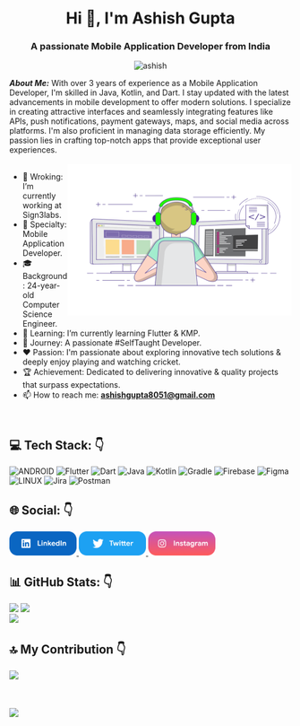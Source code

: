 <h1 align="center">Hi 👋, I'm Ashish Gupta</h1>
<h3 align="center">A passionate Mobile Application Developer from India</h3>
<p align="center"> <img src="https://komarev.com/ghpvc/?username=ashishgupta" alt="ashish" /> </p>

<div style="margin-right: 0px;">
    <em><strong>About Me:</strong></em> With over 3 years of experience as a Mobile Application Developer, I'm skilled in Java, Kotlin, and Dart. I stay updated with the latest advancements in mobile development to offer modern solutions. I specialize in creating attractive interfaces and seamlessly integrating features like APIs, push notifications, payment gateways, maps, and social media across platforms. I'm also proficient in managing data storage efficiently. My passion lies in crafting top-notch apps that provide exceptional user experiences.
<br></br>
</div>

<img align="right" alt="Coding" width="400" height="270" src="https://raw.githubusercontent.com/devSouvik/devSouvik/master/gif3.gif">


- 🔭 Wroking:  I’m currently working at Sign3labs.
- 💼 Specialty: Mobile Application Developer.
- 🎓 Background: 24-year-old Computer Science Engineer.
- 🌱 Learning: I’m currently learning Flutter & KMP.
- 🚀 Journey: A passionate #SelfTaught Developer.
- ❤️ Passion: I'm passionate about exploring innovative tech solutions & deeply enjoy playing and watching cricket.
- 🏆 Achievement: Dedicated to delivering innovative & quality projects that surpass expectations.
- 📫 How to reach me: **ashishgupta8051@gmail.com** 


<br/>

## 💻 Tech Stack: 👇

![ANDROID](https://img.shields.io/badge/android-%2320232a.svg?style=for-the-badge&logo=android&logoColor=%a4c639)
![Flutter](https://img.shields.io/badge/Flutter-%2302569B.svg?style=for-the-badge&logo=Flutter&logoColor=white) 
![Dart](https://img.shields.io/badge/dart-%230175C2.svg?style=for-the-badge&logo=dart&logoColor=white)
![Java](https://img.shields.io/badge/java-%23ED8B00.svg?style=for-the-badge&logo=java&logoColor=white) 
![Kotlin](https://img.shields.io/badge/kotlin-%230095D5.svg?style=for-the-badge&logo=kotlin&logoColor=white)
![Gradle](https://img.shields.io/badge/Gradle-02303A.svg?style=for-the-badge&logo=Gradle&logoColor=white) 
![Firebase](https://img.shields.io/badge/firebase-%23039BE5.svg?style=for-the-badge&logo=firebase) 
![Figma](https://img.shields.io/badge/figma-%23F24E1E.svg?style=for-the-badge&logo=figma&logoColor=white)
![LINUX](https://img.shields.io/badge/Linux-FCC624?style=for-the-badge&logo=linux&logoColor=black) 
![Jira](https://img.shields.io/badge/jira-%230A0FFF.svg?style=for-the-badge&logo=jira&logoColor=white) 
![Postman](https://img.shields.io/badge/Postman-FF6C37?style=for-the-badge&logo=postman&logoColor=white)

## 🌐 Social: 👇

<p float="left">
  <a href="https://www.linkedin.com/in/ashish-gupta-0128401a0/" title="Redirect to LinkedIn">
    <img src="/assets/linkedin.png" width="120" alt="LinkedIn" />
  </a>

 <a href="https://twitter.com/ashish80511" title="Redirect to Twitter">
    <img src="/assets/twitter.png" width="120" alt="Twitter" />
  </a>
<a href="https://www.instagram.com/ashishgupta8051/" title="Redirect to Instagram">
    <img src="/assets/instagram.png" width="120" alt="Instagram" />
  </a>
</p>

## 📊 GitHub Stats: 👇
![](https://github-readme-stats.vercel.app/api?username=ashishgupta8051&theme=radical&hide_border=false&include_all_commits=true&count_private=false)
![](https://github-readme-streak-stats.herokuapp.com/?user=ashishgupta8051&theme=radical&hide_border=false) <br/> 
![](https://github-readme-stats.vercel.app/api/top-langs/?username=ashishgupta8051&theme=radical&hide_border=false&include_all_commits=true&count_private=false&layout=compact) 


## 🔝 My Contribution 👇
![](https://github-contributor-stats.vercel.app/api?username=ashishgupta8051&limit=5&theme=radical&combine_all_yearly_contributions=true)

<br></br>
<img src="https://github.com/amajaying/amajaying/blob/main/Footer.jpg">
